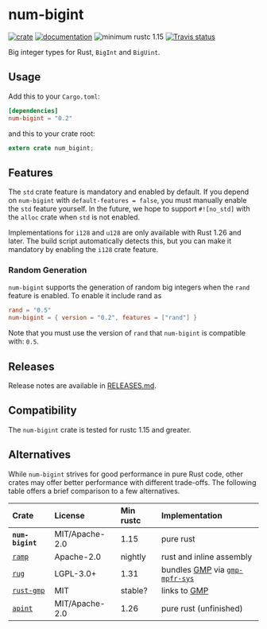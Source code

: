 # num-bigint

[![crate](https://img.shields.io/crates/v/num-bigint.svg)](https://crates.io/crates/num-bigint)
[![documentation](https://docs.rs/num-bigint/badge.svg)](https://docs.rs/num-bigint)
![minimum rustc 1.15](https://img.shields.io/badge/rustc-1.15+-red.svg)
[![Travis status](https://travis-ci.org/rust-num/num-bigint.svg?branch=master)](https://travis-ci.org/rust-num/num-bigint)

Big integer types for Rust, `BigInt` and `BigUint`.

## Usage

Add this to your `Cargo.toml`:

```toml
[dependencies]
num-bigint = "0.2"
```

and this to your crate root:

```rust
extern crate num_bigint;
```

## Features

The `std` crate feature is mandatory and enabled by default.  If you depend on
`num-bigint` with `default-features = false`, you must manually enable the
`std` feature yourself.  In the future, we hope to support `#![no_std]` with
the `alloc` crate when `std` is not enabled.

Implementations for `i128` and `u128` are only available with Rust 1.26 and
later.  The build script automatically detects this, but you can make it
mandatory by enabling the `i128` crate feature.

### Random Generation

`num-bigint` supports the generation of random big integers when the `rand`
feature is enabled. To enable it include rand as

```toml
rand = "0.5"
num-bigint = { version = "0.2", features = ["rand"] }
```

Note that you must use the version of `rand` that `num-bigint` is compatible
with: `0.5`.

## Releases

Release notes are available in [RELEASES.md](RELEASES.md).

## Compatibility

The `num-bigint` crate is tested for rustc 1.15 and greater.

## Alternatives

While `num-bigint` strives for good performance in pure Rust code, other
crates may offer better performance with different trade-offs.  The following
table offers a brief comparison to a few alternatives.

| Crate            | License        | Min rustc | Implementation |
| :--------------- | :------------- | :-------- | :------------- |
| **`num-bigint`** | MIT/Apache-2.0 | 1.15      | pure rust |
| [`ramp`]         | Apache-2.0     | nightly   | rust and inline assembly |
| [`rug`]          | LGPL-3.0+      | 1.31      | bundles [GMP] via [`gmp-mpfr-sys`] |
| [`rust-gmp`]     | MIT            | stable?   | links to [GMP] |
| [`apint`]        | MIT/Apache-2.0 | 1.26      | pure rust (unfinished) |

[GMP]: https://gmplib.org/
[`gmp-mpfr-sys`]: https://crates.io/crates/gmp-mpfr-sys
[`rug`]: https://crates.io/crates/rug
[`rust-gmp`]: https://crates.io/crates/rust-gmp
[`ramp`]: https://crates.io/crates/ramp
[`apint`]: https://crates.io/crates/apint
